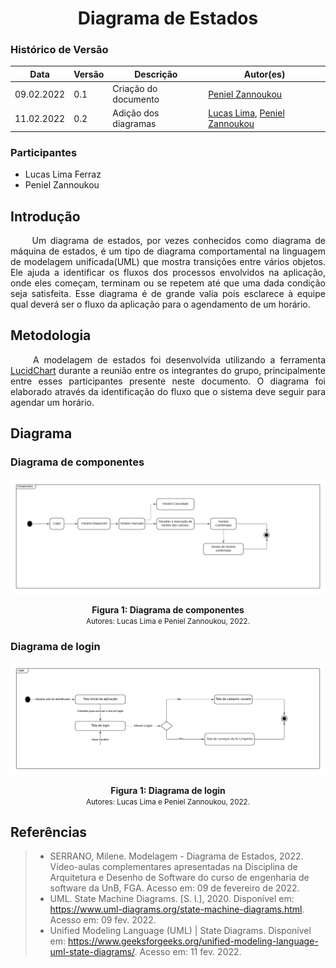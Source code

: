 # <center> Diagrama de Estados

### Histórico de Versão

| Data       | Versão | Descrição                | Autor(es)                                          |
| ---------- | ------ | ------------------------ | -------------------------------------------------- |
| 09.02.2022 | 0.1    | Criação do documento     | [Peniel Zannoukou](https://github.com/zpeniel09)   |
| 11.02.2022 | 0.2    | Adição dos diagramas     | [Lucas Lima](https://github.com/mibasFerraz), [Peniel Zannoukou](https://github.com/zpeniel09)   |


### Participantes

-   Lucas Lima Ferraz
-   Peniel Zannoukou

## Introdução
<div align="justify">&emsp;&emsp; Um diagrama de estados, por vezes conhecidos como diagrama de máquina de estados, é um tipo
de diagrama comportamental na linguagem de modelagem unificada(UML) que mostra transições entre vários objetos. Ele ajuda a identificar os fluxos dos processos envolvidos na aplicação, onde eles começam, terminam ou se repetem até que uma dada condição seja satisfeita. Esse diagrama é de grande valia pois esclarece à equipe qual deverá ser o fluxo da aplicação para o agendamento de um horário.</div>

## Metodologia
<div align="justify">&emsp;&emsp; A modelagem de estados foi desenvolvida utilizando a ferramenta <a href="https://www.lucidchart.com">LucidChart</a> durante a reunião
entre os integrantes do grupo, principalmente entre esses participantes presente neste documento. O diagrama foi elaborado através da identificação do fluxo que o sistema deve seguir para agendar um horário.</div>

## Diagrama

### Diagrama de componentes

<p align='center'>
    <img src='../assets/img/diagrama/componentes.png'>
    <figcaption align='center'>
        <b>Figura 1: Diagrama de componentes</b>
        <br>
        <small>Autores: Lucas Lima e Peniel Zannoukou, 2022.</small>
    </figcaption>
</p>

### Diagrama de login

<p align='center'>
    <img src='../assets/img/diagrama/login.png'>
    <figcaption align='center'>
        <b>Figura 1: Diagrama de login</b>
        <br>
        <small>Autores: Lucas Lima e Peniel Zannoukou, 2022.</small>
    </figcaption>
</p>

## Referências

> - SERRANO, Milene. Modelagem - Diagrama de Estados, 2022. Vídeo-aulas complementares apresentadas na Disciplina de Arquitetura e Desenho de Software do curso de engenharia de software da UnB, FGA. Acesso em: 09 de fevereiro de 2022.
> - UML. State Machine Diagrams. [S. l.], 2020. Disponível em: <https://www.uml-diagrams.org/state-machine-diagrams.html>. Acesso em: 09 fev. 2022.
> - Unified Modeling Language (UML) | State Diagrams. Disponível em: <https://www.geeksforgeeks.org/unified-modeling-language-uml-state-diagrams/>. Acesso em: 11 fev. 2022.